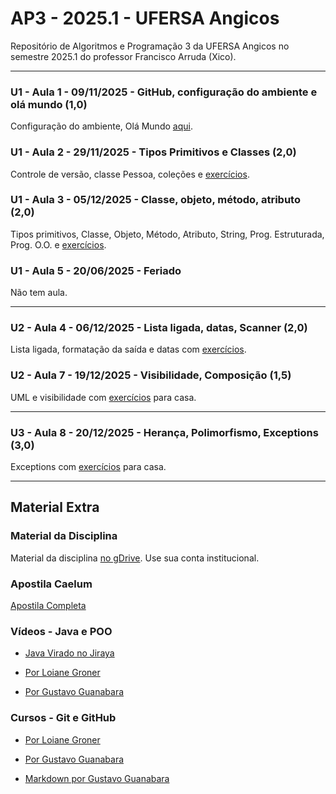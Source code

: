 # AP3 - 2025.1 - UFERSA Angicos

Repositório de Algoritmos e Programação 3 da UFERSA Angicos no semestre 2025.1 do professor Francisco Arruda (Xico).

---

### U1 - Aula 1 - 09/11/2025 - GitHub, configuração do ambiente e olá mundo (1,0)

Configuração do ambiente, Olá Mundo [aqui](unidade1/aula1.md).

### U1 - Aula 2 - 29/11/2025 - Tipos Primitivos e Classes (2,0)

Controle de versão, classe Pessoa, coleções e [exercícios](unidade1/aulaX.md).

### U1 - Aula 3 - 05/12/2025 - Classe, objeto, método, atributo (2,0)

Tipos primitivos, Classe, Objeto, Método, Atributo, String, Prog. Estruturada, Prog. O.O. e [exercícios](unidade1/aulaX.md).

### U1 - Aula 5 - 20/06/2025 - Feriado

Não tem aula.

---

### U2 - Aula 4 - 06/12/2025 - Lista ligada, datas, Scanner (2,0)

Lista ligada, formatação da saída e datas com [exercícios](unidade1/aulaX.md).

### U2 - Aula 7 - 19/12/2025 - Visibilidade, Composição (1,5)

UML e visibilidade com [exercícios](unidade2/unidade2_exercicio2.md) para casa.

---

### U3 - Aula 8 - 20/12/2025 - Herança, Polimorfismo, Exceptions (3,0)

Exceptions com [exercícios](unidade3/unidade3_exercicio1.md) para casa.

---

## Material Extra

### Material da Disciplina

Material da disciplina [no gDrive](https://drive.google.com/drive/u/1/folders/1y72aaSWIXqO2sgJkdnLvzLkCXdZ2KwXj). Use sua conta institucional.

### Apostila Caelum

[Apostila Completa](https://www.alura.com.br/apostila-java-orientacao-objetos/)

### Vídeos - Java e POO

- [Java Virado no Jiraya](https://www.youtube.com/playlist?list=PL62G310vn6nFIsOCC0H-C2infYgwm8SWW)

- [Por Loiane Groner](https://www.youtube.com/playlist?list=PLGxZ4Rq3BOBq0KXHsp5J3PxyFaBIXVs3r)

- [Por Gustavo Guanabara](https://www.youtube.com/playlist?list=PLHz_AreHm4dkqe2aR0tQK74m8SFe-aGsY)

### Cursos - Git e GitHub

- [Por Loiane Groner](https://www.youtube.com/watch?v=UMhskLXJuq4)

- [Por Gustavo Guanabara](https://www.youtube.com/watch?v=xEKo29OWILE&list=PLHz_AreHm4dm7ZULPAmadvNhH6vk9oNZA)

- [Markdown por Gustavo Guanabara](/git_github_gguanabara)
